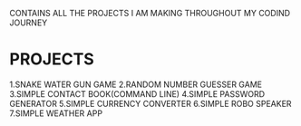 
CONTAINS ALL THE PROJECTS I AM MAKING THROUGHOUT MY CODIND JOURNEY
# PROJECTS
1.SNAKE WATER GUN GAME 
2.RANDOM NUMBER GUESSER GAME
3.SIMPLE CONTACT BOOK(COMMAND LINE)
4.SIMPLE PASSWORD GENERATOR
5.SIMPLE CURRENCY CONVERTER
6.SIMPLE ROBO SPEAKER
7.SIMPLE WEATHER APP
